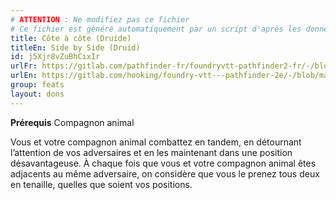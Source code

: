 ```yaml
---
# ATTENTION : Ne modifiez pas ce fichier
# Ce fichier est généré automatiquement par un script d'après les données du module Foundry VTT officiel et de sa traduction
title: Côte à côte (Druide)
titleEn: Side by Side (Druid)
id: j5Xjr8vZuBhCixIr
urlFr: https://gitlab.com/pathfinder-fr/foundryvtt-pathfinder2-fr/-/blob/master/data/feats/j5Xjr8vZuBhCixIr.htm
urlEn: https://gitlab.com/hooking/foundry-vtt---pathfinder-2e/-/blob/master/packs/data/feats.db/side-by-side-druid.json
group: feats
layout: dons
---
```

**Prérequis** Compagnon animal

Vous et votre compagnon animal combattez en tandem, en détournant l’attention de vos adversaires et en les maintenant dans une position désavantageuse. À chaque fois que vous et votre compagnon animal êtes adjacents au même adversaire, on considère que vous le prenez tous deux en tenaille, quelles que soient vos positions.


